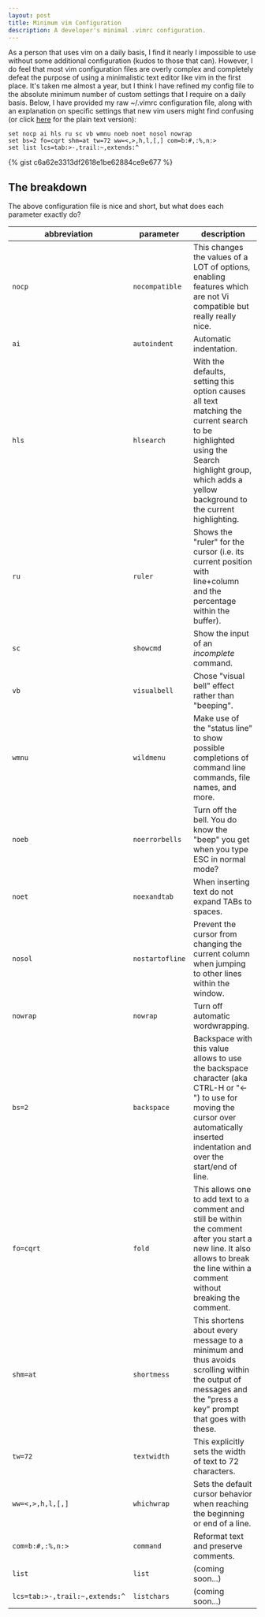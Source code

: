 ```yaml
---
layout: post
title: Minimum vim Configuration
description: A developer's minimal .vimrc configuration.
---
```


As a person that uses vim on a daily basis, I find it nearly I
impossible to use without some additional configuration (kudos to those
that can). However, I do feel that most vim configuration files are
overly complex and completely defeat the purpose of using a minimalistic
text editor like vim in the first place. It's taken me almost a year,
but I think I have refined my config file to the absolute minimum number
of custom settings that I require on a daily basis. Below, I have
provided my raw ~/.vimrc configuration file, along with an explanation
on specific settings that new vim users might find confusing (or click
[here](.vimrc) for the plain text version):

```vimrc
set nocp ai hls ru sc vb wmnu noeb noet nosol nowrap
set bs=2 fo=cqrt shm=at tw=72 ww=<,>,h,l,[,] com=b:#,:%,n:>
set list lcs=tab:>-,trail:~,extends:^
```

{% gist c6a62e3313df2618e1be62884ce9e677 %}

## The breakdown

The above configuration file is nice and short, but what does each
parameter exactly do?


|abbreviation                |parameter    |description               |
|----------------------------|-------------|--------------------------|
|`nocp`|`nocompatible`|This changes the values of a LOT of options, enabling features which are not Vi compatible but really really nice.|
|`ai`|`autoindent`|Automatic indentation.|
|`hls`|`hlsearch`|With the defaults, setting this option causes all text matching the current search to be highlighted using the Search highlight group, which adds a yellow background to the current highlighting.|
|`ru`|`ruler`|Shows the "ruler" for the cursor (i.e. its current position with line+column and the percentage within the buffer).|
|`sc`|`showcmd`|Show the input of an *incomplete* command.|
|`vb`|`visualbell`|Chose "visual bell" effect rather than "beeping".|
|`wmnu`|`wildmenu`|Make use of the "status line" to show possible completions of command line commands, file names, and more.|
|`noeb`|`noerrorbells`|Turn off the bell. You do know the "beep" you get when you type ESC in normal mode?|
|`noet`|`noexandtab`|When inserting text do not expand TABs to spaces.|
|`nosol`|`nostartofline`|Prevent the cursor from changing the current column when jumping to other lines within the window.|
|`nowrap`|`nowrap`|Turn off automatic wordwrapping.|
|`bs=2`|`backspace`|Backspace with this value allows to use the backspace character (aka CTRL-H or "<-") to use for moving the cursor over automatically inserted indentation and over the start/end of line.|
|`fo=cqrt`|`fold`|This allows one to add text to a comment and still be within the comment after you start a new line. It also allows to break the line within a comment without breaking the comment.|
|`shm=at`|`shortmess`|This shortens about every message to a minimum and thus avoids scrolling within the output of messages and the "press a key" prompt that goes with these.|
|`tw=72`|`textwidth`|This explicitly sets the width of text to 72 characters.|
|`ww=<,>,h,l,[,]`|`whichwrap`|Sets the default cursor behavior when reaching the beginning or end of a line.|
|`com=b:#,:%,n:>`|`command`|Reformat text and preserve comments.|
|`list`|`list`|(coming soon...)|
|`lcs=tab:>-,trail:~,extends:^`|`listchars`|(coming soon...)|
